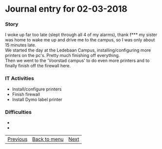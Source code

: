 # Journal entry for 02-03-2018

### Story

I woke up far too late (slept through all 4 of my alarms), thank f*** my sister was home to wake me up and drive me to the campus, so I was only about 15 minutes late.  
We started the day at the Ledebaan Campus, installing/configuring more printers on the pc's. Pretty much finishing off everything.  
Then we went to the 'Voorstad campus' to do even more printers and to finally finish off the firewall here.


### IT Activities

- Install/configure printers
- Finish firewall
- Install Dymo label printer

### Difficulties

-
-

<table><tr><td><a href="01-03.html">Previous</a></td><td><a href="../">Back to menu</a></td><td><a href="05-03.html">Next</a></td></tr></table>
